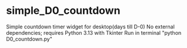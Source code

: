# simple_D0_countdown
Simple countdown timer widget for desktop(days till D-0)
No external dependencies; requires Python 3.13 with Tkinter
Run in terminal "python D0_countdown.py"
